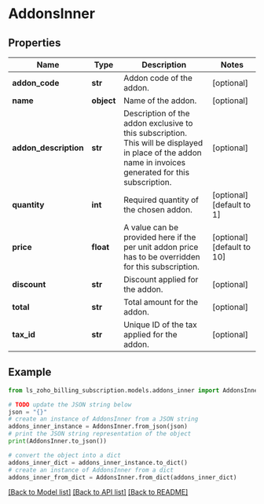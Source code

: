 # AddonsInner


## Properties

Name | Type | Description | Notes
------------ | ------------- | ------------- | -------------
**addon_code** | **str** | Addon code of the addon. | [optional] 
**name** | **object** | Name of the addon. | [optional] 
**addon_description** | **str** | Description of the addon exclusive to this subscription. This will be displayed in place of the addon name in invoices generated for this subscription. | [optional] 
**quantity** | **int** | Required quantity of the chosen addon. | [optional] [default to 1]
**price** | **float** | A value can be provided here if the per unit addon price has to be overridden for this subscription. | [optional] [default to 10]
**discount** | **str** | Discount applied for the addon. | [optional] 
**total** | **str** | Total amount for the addon. | [optional] 
**tax_id** | **str** | Unique ID of the tax applied for the addon. | [optional] 

## Example

```python
from ls_zoho_billing_subscription.models.addons_inner import AddonsInner

# TODO update the JSON string below
json = "{}"
# create an instance of AddonsInner from a JSON string
addons_inner_instance = AddonsInner.from_json(json)
# print the JSON string representation of the object
print(AddonsInner.to_json())

# convert the object into a dict
addons_inner_dict = addons_inner_instance.to_dict()
# create an instance of AddonsInner from a dict
addons_inner_from_dict = AddonsInner.from_dict(addons_inner_dict)
```
[[Back to Model list]](../README.md#documentation-for-models) [[Back to API list]](../README.md#documentation-for-api-endpoints) [[Back to README]](../README.md)


